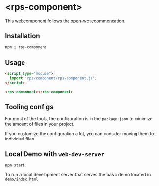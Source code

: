 # \<rps-component>

This webcomponent follows the [open-wc](https://github.com/open-wc/open-wc) recommendation.

## Installation

```bash
npm i rps-component
```

## Usage

```html
<script type="module">
  import 'rps-component/rps-component.js';
</script>

<rps-component></rps-component>
```



## Tooling configs

For most of the tools, the configuration is in the `package.json` to minimize the amount of files in your project.

If you customize the configuration a lot, you can consider moving them to individual files.

## Local Demo with `web-dev-server`

```bash
npm start
```

To run a local development server that serves the basic demo located in `demo/index.html`
